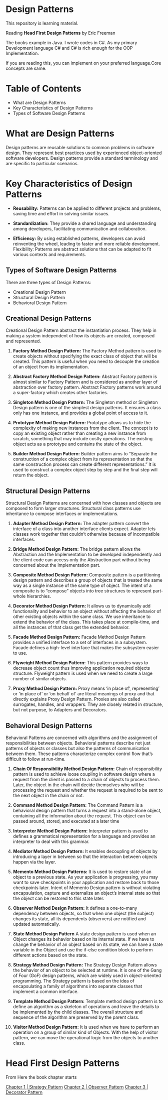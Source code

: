 # Design Patterns

This repository is learning material.

Reading **Head First Design Patterns** by Eric Freeman

The books example in Java. I wrote codes in C#. As my primary Development language C# and C# is rich enough for the OOP Implementation.

If you are reading this, you can implement on your preferred language.Core concepts are same.

# Table of Contents

- What are Design Patterns
- Key Characteristics of Design Patterns
- Types of Software Design Patterns

# What are Design Patterns

Design patterns are reusable solutions to common problems in software design. They represent best practices used by experienced object-oriented software developers. Design patterns provide a standard terminology and are specific to particular scenarios.

# Key Characteristics of Design Patterns

- **Reusability:** Patterns can be applied to different projects and problems, saving time and effort in solving similar issues.

- **Standardization:** They provide a shared language and understanding among developers, facilitating communication and collaboration.

- **Efficiency:** By using established patterns, developers can avoid reinventing the wheel, leading to faster and more reliable development.
  Flexibility: Patterns are abstract solutions that can be adapted to fit various contexts and requirements.

## Types of Software Design Patterns

There are three types of Design Patterns:

- Creational Design Pattern
- Structural Design Pattern
- Behavioral Design Pattern

<h2> Creational Design Patterns </h2>

Creational Design Pattern abstract the instantiation process. They help in making a system independent of how its objects are created, composed and represented.

1. **Factory Method Design Pattern:**
   The Factory Method pattern is used to create objects without specifying the exact class of object that will be created. This pattern is useful when you need to decouple the creation of an object from its implementation.

2. **Abstract Factory Method Design Pattern:**
   Abstract Factory pattern is almost similar to Factory Pattern and is considered as another layer of abstraction over factory pattern. Abstract Factory patterns work around a super-factory which creates other factories.

3. **Singleton Method Design Pattern:**
   The Singleton method or Singleton Design pattern is one of the simplest design patterns. It ensures a class only has one instance, and provides a global point of access to it.

4. **Prototype Method Design Pattern:**
   Prototype allows us to hide the complexity of making new instances from the client. The concept is to copy an existing object rather than creating a new instance from scratch, something that may include costly operations. The existing object acts as a prototype and contains the state of the object.

5. **Builder Method Design Pattern:**
   Builder pattern aims to “Separate the construction of a complex object from its representation so that the same construction process can create different representations.” It is used to construct a complex object step by step and the final step will return the object.

<h2>Structural Design Patterns </h2>

Structural Design Patterns are concerned with how classes and objects are composed to form larger structures. Structural class patterns use inheritance to compose interfaces or implementations.

1. **Adapter Method Design Pattern:**
   The adapter pattern convert the interface of a class into another interface clients expect. Adapter lets classes work together that couldn’t otherwise because of incompatible interfaces.

2. **Bridge Method Design Pattern:**
   The bridge pattern allows the Abstraction and the Implementation to be developed independently and the client code can access only the Abstraction part without being concerned about the Implementation part.

3. **Composite Method Design Pattern:**
   Composite pattern is a partitioning design pattern and describes a group of objects that is treated the same way as a single instance of the same type of object. The intent of a composite is to “compose” objects into tree structures to represent part-whole hierarchies.

4. **Decorator Method Design Pattern:**
   It allows us to dynamically add functionality and behavior to an object without affecting the behavior of other existing objects within the same class. We use inheritance to extend the behavior of the class. This takes place at compile-time, and all the instances of that class get the extended behavior.

5. **Facade Method Design Pattern:**
   Facade Method Design Pattern provides a unified interface to a set of interfaces in a subsystem. Facade defines a high-level interface that makes the subsystem easier to use.

6. **Flyweight Method Design Pattern:**
   This pattern provides ways to decrease object count thus improving application required objects structure. Flyweight pattern is used when we need to create a large number of similar objects.

7. **Proxy Method Design Pattern:**
   Proxy means ‘in place of’, representing’ or ‘in place of’ or ‘on behalf of’ are literal meanings of proxy and that directly explains Proxy Design Pattern. Proxies are also called surrogates, handles, and wrappers. They are closely related in structure, but not purpose, to Adapters and Decorators.

<h2> Behavioral Design Patterns </h2>

Behavioral Patterns are concerned with algorithms and the assignment of responsibilities between objects. Behavioral patterns describe not just patterns of objects or classes but also the patterns of communication between them. These patterns characterize complex control flow that’s difficult to follow at run-time.

1. **Chain Of Responsibility Method Design Pattern:**
   Chain of responsibility pattern is used to achieve loose coupling in software design where a request from the client is passed to a chain of objects to process them. Later, the object in the chain will decide themselves who will be processing the request and whether the request is required to be sent to the next object in the chain or not.

2. **Command Method Design Pattern:**
   The Command Pattern is a behavioral design pattern that turns a request into a stand-alone object, containing all the information about the request. This object can be passed around, stored, and executed at a later time

3. **Interpreter Method Design Pattern:**
   Interpreter pattern is used to defines a grammatical representation for a language and provides an interpreter to deal with this grammar.

4. **Mediator Method Design Pattern:**
   It enables decoupling of objects by introducing a layer in between so that the interaction between objects happen via the layer.

5. **Memento Method Design Patterns:**
   It is used to restore state of an object to a previous state. As your application is progressing, you may want to save checkpoints in your application and restore back to those checkpoints later. Intent of Memento Design pattern is without violating encapsulation, capture and externalize an object’s internal state so that the object can be restored to this state later.

6. **Observer Method Design Pattern:**
   It defines a one-to-many dependency between objects, so that when one object (the subject) changes its state, all its dependents (observers) are notified and updated automatically.

7. **State Method Design Pattern**
   A state design pattern is used when an Object changes its behavior based on its internal state. If we have to change the behavior of an object based on its state, we can have a state variable in the Object and use the if-else condition block to perform different actions based on the state.

8. **Strategy Method Design Pattern:**
   The Strategy Design Pattern allows the behavior of an object to be selected at runtime. It is one of the Gang of Four (GoF) design patterns, which are widely used in object-oriented programming. The Strategy pattern is based on the idea of encapsulating a family of algorithms into separate classes that implement a common interface.

9. **Template Method Design Pattern:**
   Template method design pattern is to define an algorithm as a skeleton of operations and leave the details to be implemented by the child classes. The overall structure and sequence of the algorithm are preserved by the parent class.

10. **Visitor Method Design Pattern:**
    It is used when we have to perform an operation on a group of similar kind of Objects. With the help of visitor pattern, we can move the operational logic from the objects to another class.

<h1>Head First Design Patterns</h1>
From Here the book chapter starts

[Chapter 1 | Strategy Pattern](./Strategy/README.md)
[Chapter 2 | Observer Pattern](./Observer/README.md)
[Chapter 3 | Decorator Pattern](./Decorator/RADME.md)

